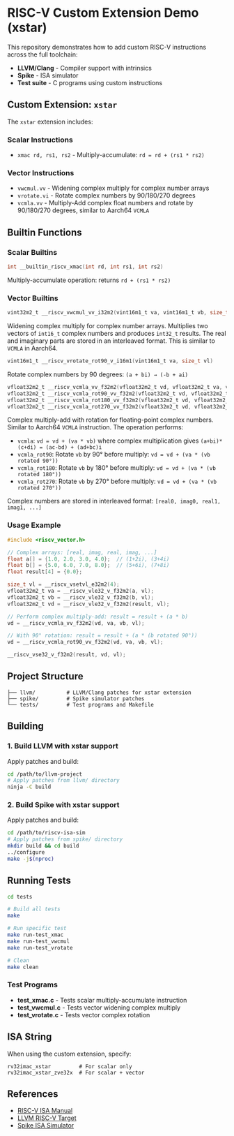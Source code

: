# RISC-V Custom Extension Demo (xstar)

This repository demonstrates how to add custom RISC-V instructions across the full toolchain:

- **LLVM/Clang** - Compiler support with intrinsics
- **Spike** - ISA simulator
- **Test suite** - C programs using custom instructions

## Custom Extension: `xstar`

The `xstar` extension includes:

### Scalar Instructions
- `xmac rd, rs1, rs2` - Multiply-accumulate: `rd = rd + (rs1 * rs2)`

### Vector Instructions
- `vwcmul.vv` - Widening complex multiply for complex number arrays
- `vrotate.vi` - Rotate complex numbers by 90/180/270 degrees
- `vcmla.vv` - Multiply-Add complex float numbers and rotate by 90/180/270 degrees, similar to Aarch64 `VCMLA`

## Builtin Functions

### Scalar Builtins

```c
int __builtin_riscv_xmac(int rd, int rs1, int rs2)
```
Multiply-accumulate operation: returns `rd + (rs1 * rs2)`

### Vector Builtins

```c
vint32m2_t __riscv_vwcmul_vv_i32m2(vint16m1_t va, vint16m1_t vb, size_t vl)
```
Widening complex multiply for complex number arrays. Multiplies two vectors of `int16_t` complex numbers and produces `int32_t` results. The real and imaginary parts are stored in an interleaved format. This is similar to `VCMLA` in Aarch64.

```c
vint16m1_t __riscv_vrotate_rot90_v_i16m1(vint16m1_t va, size_t vl)
```
Rotate complex numbers by 90 degrees: `(a + bi) → (-b + ai)`

```c
vfloat32m2_t __riscv_vcmla_vv_f32m2(vfloat32m2_t vd, vfloat32m2_t va, vfloat32m2_t vb, size_t vl)
vfloat32m2_t __riscv_vcmla_rot90_vv_f32m2(vfloat32m2_t vd, vfloat32m2_t va, vfloat32m2_t vb, size_t vl)
vfloat32m2_t __riscv_vcmla_rot180_vv_f32m2(vfloat32m2_t vd, vfloat32m2_t va, vfloat32m2_t vb, size_t vl)
vfloat32m2_t __riscv_vcmla_rot270_vv_f32m2(vfloat32m2_t vd, vfloat32m2_t va, vfloat32m2_t vb, size_t vl)
```
Complex multiply-add with rotation for floating-point complex numbers. Similar to Aarch64 `VCMLA` instruction. The operation performs:
- `vcmla`: `vd = vd + (va * vb)` where complex multiplication gives `(a+bi)*(c+di) = (ac-bd) + (ad+bc)i`
- `vcmla_rot90`: Rotate `vb` by 90° before multiply: `vd = vd + (va * (vb rotated 90°))`
- `vcmla_rot180`: Rotate `vb` by 180° before multiply: `vd = vd + (va * (vb rotated 180°))`
- `vcmla_rot270`: Rotate `vb` by 270° before multiply: `vd = vd + (va * (vb rotated 270°))`

Complex numbers are stored in interleaved format: `[real0, imag0, real1, imag1, ...]`

### Usage Example

```c
#include <riscv_vector.h>

// Complex arrays: [real, imag, real, imag, ...]
float a[] = {1.0, 2.0, 3.0, 4.0};  // (1+2i), (3+4i)
float b[] = {5.0, 6.0, 7.0, 8.0};  // (5+6i), (7+8i)
float result[4] = {0.0};

size_t vl = __riscv_vsetvl_e32m2(4);
vfloat32m2_t va = __riscv_vle32_v_f32m2(a, vl);
vfloat32m2_t vb = __riscv_vle32_v_f32m2(b, vl);
vfloat32m2_t vd = __riscv_vle32_v_f32m2(result, vl);

// Perform complex multiply-add: result = result + (a * b)
vd = __riscv_vcmla_vv_f32m2(vd, va, vb, vl);

// With 90° rotation: result = result + (a * (b rotated 90°))
vd = __riscv_vcmla_rot90_vv_f32m2(vd, va, vb, vl);

__riscv_vse32_v_f32m2(result, vd, vl);
```

## Project Structure

```
├── llvm/          # LLVM/Clang patches for xstar extension
├── spike/         # Spike simulator patches
└── tests/         # Test programs and Makefile
```

## Building

### 1. Build LLVM with xstar support

Apply patches and build:
```bash
cd /path/to/llvm-project
# Apply patches from llvm/ directory
ninja -C build
```

### 2. Build Spike with xstar support

Apply patches and build:
```bash
cd /path/to/riscv-isa-sim
# Apply patches from spike/ directory
mkdir build && cd build
../configure
make -j$(nproc)
```

## Running Tests

```bash
cd tests

# Build all tests
make

# Run specific test
make run-test_xmac
make run-test_vwcmul
make run-test_vrotate

# Clean
make clean
```

### Test Programs

- **test_xmac.c** - Tests scalar multiply-accumulate instruction
- **test_vwcmul.c** - Tests vector widening complex multiply
- **test_vrotate.c** - Tests vector complex rotation

## ISA String

When using the custom extension, specify:
```
rv32imac_xstar         # For scalar only
rv32imac_xstar_zve32x  # For scalar + vector
```

## References

- [RISC-V ISA Manual](https://riscv.org/technical/specifications/)
- [LLVM RISC-V Target](https://llvm.org/docs/RISCVUsage.html)
- [Spike ISA Simulator](https://github.com/riscv-software-src/riscv-isa-sim)
